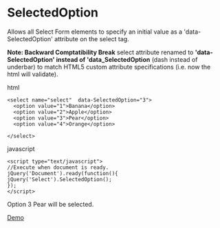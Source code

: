 SelectedOption
============

Allows all Select Form elements to specify an initial value as a 'data-SelectedOption' attribute on the select tag.


**Note: Backward Comptatibility Break** select attribute renamed to **'data-SelectedOption' instead of 'data_SelectedOption** (dash instead of underbar) to match HTML5 custom attribute specifications (i.e. now the html will validate).

html

    <select name="select"  data-SelectedOption="3">
      <option value="1">Banana</option>
      <option value="2">Apple</option>
      <option value="3">Pear</option>
      <option value="4">Orange</option>
      
    </select>


javascript

    <script type="text/javascript">
    //Execute when document is ready.
    jQuery('Document').ready(function(){
    jQuery('Select').SelectedOption();
    });
    </script>




Option 3 Pear will be selected.


<a href="https://github.com/tobya/jquerySelectedOption/blob/gh-pages/demo/demo.html">Demo</a>
